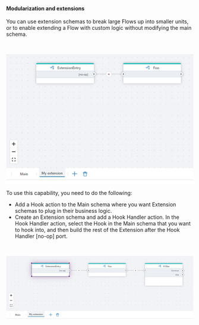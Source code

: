 #### Modularization and extensions

You can use extension schemas to break large Flows up into smaller units, or to enable extending a Flow with custom logic without modifying the main schema.

<br/>

![img](../../../images/modul1.png)


To use this capability, you need to do the following:

-	Add a Hook action to the Main schema where you want Extension schemas to plug in their business logic.
-	Create an Extension schema and add a Hook Handler action. In the Hook Handler action, select the Hook in the Main schema that you want to hook into, and then build the rest of the Extension after the Hook Handler [no-op] port.  


<br/>

![img](../../../images/modul2.png)